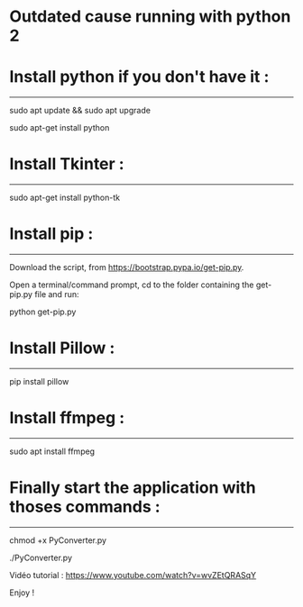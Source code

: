 # Outdated cause running with python 2

# Install python if you don't have it :
-------------------------------------

sudo apt update && sudo apt upgrade

sudo apt-get install python

# Install Tkinter :
------------------

sudo apt-get install python-tk

# Install pip :
--------------

Download the script, from https://bootstrap.pypa.io/get-pip.py.

Open a terminal/command prompt, cd to the folder containing the get-pip.py file and run:

python get-pip.py

# Install Pillow :
-----------------

pip install pillow

# Install ffmpeg :
-----------------

sudo apt install ffmpeg

# Finally start the application with thoses commands :
-----------------------------------------------------

chmod +x PyConverter.py

./PyConverter.py

Vidéo tutorial : https://www.youtube.com/watch?v=wvZEtQRASqY

Enjoy !
